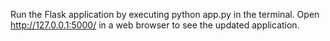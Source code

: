 Run the Flask application by executing python app.py in the terminal.
Open http://127.0.0.1:5000/ in a web browser to see the updated application.
